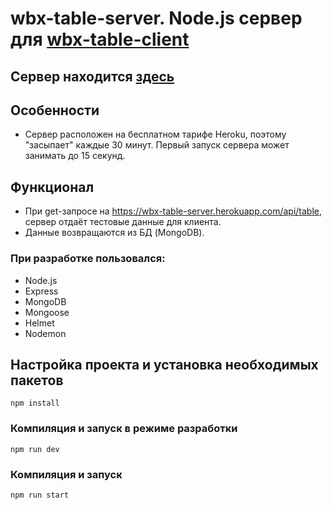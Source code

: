 # wbx-table-server. Node.js сервер для <a href="https://github.com/BigPinkRoom/wbx-table-client">wbx-table-client</a>

## Сервер находится <a href="https://wbx-table-server.herokuapp.com">здесь</a>

## Особенности

- Сервер расположен на бесплатном тарифе Heroku, поэтому "засыпает" каждые 30 минут. Первый запуск сервера может занимать до 15 секунд.

## Функционал

- При get-запросе на <a href="https://wbx-table-server.herokuapp.com/api/table">https://wbx-table-server.herokuapp.com/api/table</a>, сервер отдаёт тестовые данные для клиента.
- Данные возвращаются из БД (MongoDB).

### При разработке пользовался:

- Node.js
- Express
- MongoDB
- Mongoose
- Helmet
- Nodemon

## Настройка проекта и установка необходимых пакетов

```
npm install
```

### Компиляция и запуск в режиме разработки

```
npm run dev
```

### Компиляция и запуск

```
npm run start
```
